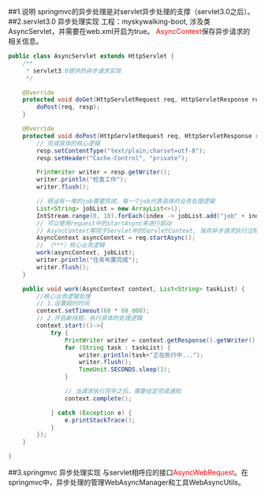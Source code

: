 ##1.说明
  springmvc的异步处理是对servlet异步处理的支撑（servlet3.0之后）。
##2.servlet3.0 异步处理实现
  工程：myskywalking-boot, 涉及类AsyncServlet，并需要在web.xml开启<async-supported>为true。
   <span style="color:red">AsyncContext</span>保存异步请求的相关信息。

```java
public class AsyncServlet extends HttpServlet {
    /**
     * servlet3.0提供的异步请求实现
     */

    @Override
    protected void doGet(HttpServletRequest req, HttpServletResponse resp) throws ServletException, IOException {
        doPost(req, resp);
    }

    @Override
    protected void doPost(HttpServletRequest req, HttpServletResponse resp) throws ServletException, IOException {
        // 完成具体的核心逻辑
        resp.setContentType("text/plain;charset=utf-8");
        resp.setHeader("Cache-Control", "private");

        PrintWriter writer = resp.getWriter();
        writer.println("检查工作");
        writer.flush();

        // 假设有一堆的job需要完成，每一个job代表具体的业务处理逻辑
        List<String> jobList = new ArrayList<>();
        IntStream.range(0, 10).forEach(index -> jobList.add("job" + index));
        // 可以使用request中的startAsync来进行启动
        // AsyncContext等同于Servlet中的ServletContext, 保存异步请求执行过程中的相关信息
        AsyncContext asyncContext = req.startAsync();
        // （***）核心业务逻辑
        work(asyncContext, jobList);
        writer.println("任务布置完成");
        writer.flush();
    }

    public void work(AsyncContext context, List<String> taskList) {
        //核心业务逻辑处理
        // 1.设置超时时间
        context.setTimeout(60 * 60_000);
        // 2.开启新线程，执行具体的处理逻辑
        context.start(()->{
            try {
                PrintWriter writer = context.getResponse().getWriter();
                for (String task : taskList) {
                    writer.println(task+"正在执行中...");
                    writer.flush();
                    TimeUnit.SECONDS.sleep(1);
                }

                // 当请求执行完毕之后，需要给定完成通知
                context.complete();

            } catch (Exception e) {
                e.printStackTrace();
            }
        });
    }

}
```
##3.springmvc 异步处理实现
   与servlet相呼应的接口<span style="color:red">AsyncWebRequest</span>。在springmvc中，异步处理的管理WebAsyncManager和工具WebAsyncUtils。